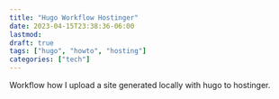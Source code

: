 ```yaml
---
title: "Hugo Workflow Hostinger"
date: 2023-04-15T23:38:36-06:00
lastmod: 
draft: true
tags: ["hugo", "howto", "hosting"]
categories: ["tech"]
---
```


Workflow how I upload a site generated locally with hugo to hostinger. 